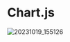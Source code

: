 # Chart.js
![20231019_155126](https://github.com/StandOut-0/Chart.js/assets/120000929/4c1f758b-4fae-41be-ae39-d750f011f731)
